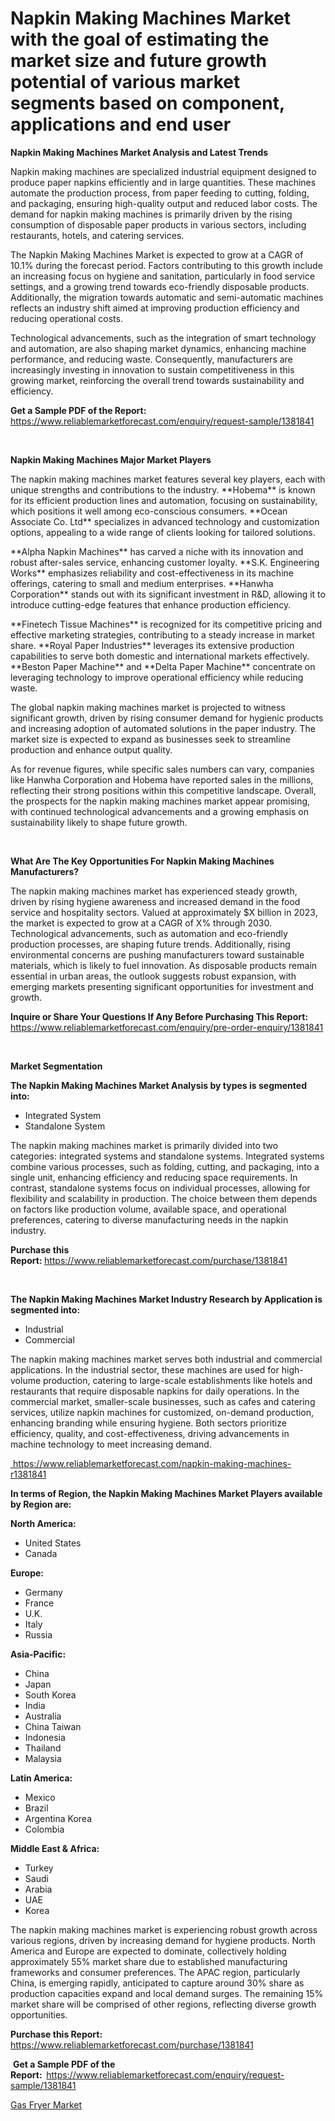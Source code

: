 <p><h1>Napkin Making Machines Market with the goal of estimating the market size and future growth potential of various market segments based on component, applications and end user</h1></p><p><strong>Napkin Making Machines Market Analysis and Latest Trends</strong></p>
<p><p>Napkin making machines are specialized industrial equipment designed to produce paper napkins efficiently and in large quantities. These machines automate the production process, from paper feeding to cutting, folding, and packaging, ensuring high-quality output and reduced labor costs. The demand for napkin making machines is primarily driven by the rising consumption of disposable paper products in various sectors, including restaurants, hotels, and catering services.</p><p>The Napkin Making Machines Market is expected to grow at a CAGR of 10.1% during the forecast period. Factors contributing to this growth include an increasing focus on hygiene and sanitation, particularly in food service settings, and a growing trend towards eco-friendly disposable products. Additionally, the migration towards automatic and semi-automatic machines reflects an industry shift aimed at improving production efficiency and reducing operational costs. </p><p>Technological advancements, such as the integration of smart technology and automation, are also shaping market dynamics, enhancing machine performance, and reducing waste. Consequently, manufacturers are increasingly investing in innovation to sustain competitiveness in this growing market, reinforcing the overall trend towards sustainability and efficiency.</p></p>
<p><strong>Get a Sample PDF of the Report:&nbsp;</strong> <a href="https://www.reliablemarketforecast.com/enquiry/request-sample/1381841?utm_campaign=1893&utm_medium=2&utm_source=Github&utm_content=ia&utm_term=16022025&utm_id=napkin-making-machines">https://www.reliablemarketforecast.com/enquiry/request-sample/1381841</a></p>
<p>&nbsp;</p>
<p><strong>Napkin Making Machines Major Market Players</strong></p>
<p><p>The napkin making machines market features several key players, each with unique strengths and contributions to the industry. **Hobema** is known for its efficient production lines and automation, focusing on sustainability, which positions it well among eco-conscious consumers. **Ocean Associate Co. Ltd** specializes in advanced technology and customization options, appealing to a wide range of clients looking for tailored solutions.</p><p>**Alpha Napkin Machines** has carved a niche with its innovation and robust after-sales service, enhancing customer loyalty. **S.K. Engineering Works** emphasizes reliability and cost-effectiveness in its machine offerings, catering to small and medium enterprises. **Hanwha Corporation** stands out with its significant investment in R&D, allowing it to introduce cutting-edge features that enhance production efficiency.</p><p>**Finetech Tissue Machines** is recognized for its competitive pricing and effective marketing strategies, contributing to a steady increase in market share. **Royal Paper Industries** leverages its extensive production capabilities to serve both domestic and international markets effectively. **Beston Paper Machine** and **Delta Paper Machine** concentrate on leveraging technology to improve operational efficiency while reducing waste.</p><p>The global napkin making machines market is projected to witness significant growth, driven by rising consumer demand for hygienic products and increasing adoption of automated solutions in the paper industry. The market size is expected to expand as businesses seek to streamline production and enhance output quality.</p><p>As for revenue figures, while specific sales numbers can vary, companies like Hanwha Corporation and Hobema have reported sales in the millions, reflecting their strong positions within this competitive landscape. Overall, the prospects for the napkin making machines market appear promising, with continued technological advancements and a growing emphasis on sustainability likely to shape future growth.</p></p>
<p>&nbsp;</p>
<p><strong>What Are The Key Opportunities For Napkin Making Machines Manufacturers?</strong></p>
<p><p>The napkin making machines market has experienced steady growth, driven by rising hygiene awareness and increased demand in the food service and hospitality sectors. Valued at approximately $X billion in 2023, the market is expected to grow at a CAGR of X% through 2030. Technological advancements, such as automation and eco-friendly production processes, are shaping future trends. Additionally, rising environmental concerns are pushing manufacturers toward sustainable materials, which is likely to fuel innovation. As disposable products remain essential in urban areas, the outlook suggests robust expansion, with emerging markets presenting significant opportunities for investment and growth.</p></p>
<p><strong>Inquire or Share Your Questions If Any Before Purchasing This Report:</strong> <a href="https://www.reliablemarketforecast.com/enquiry/pre-order-enquiry/1381841?utm_campaign=1893&utm_medium=2&utm_source=Github&utm_content=ia&utm_term=16022025&utm_id=napkin-making-machines">https://www.reliablemarketforecast.com/enquiry/pre-order-enquiry/1381841</a></p>
<p>&nbsp;</p>
<p><strong>Market Segmentation</strong></p>
<p><strong>The Napkin Making Machines Market Analysis by types is segmented into:</strong></p>
<p><ul><li>Integrated System</li><li>Standalone System</li></ul></p>
<p><p>The napkin making machines market is primarily divided into two categories: integrated systems and standalone systems. Integrated systems combine various processes, such as folding, cutting, and packaging, into a single unit, enhancing efficiency and reducing space requirements. In contrast, standalone systems focus on individual processes, allowing for flexibility and scalability in production. The choice between them depends on factors like production volume, available space, and operational preferences, catering to diverse manufacturing needs in the napkin industry.</p></p>
<p><strong>Purchase this Report:&nbsp;</strong><a href="https://www.reliablemarketforecast.com/purchase/1381841?utm_campaign=1893&utm_medium=2&utm_source=Github&utm_content=ia&utm_term=16022025&utm_id=napkin-making-machines">https://www.reliablemarketforecast.com/purchase/1381841</a></p>
<p>&nbsp;</p>
<p><strong>The Napkin Making Machines Market Industry Research by Application is segmented into:</strong></p>
<p><ul><li>Industrial</li><li>Commercial</li></ul></p>
<p><p>The napkin making machines market serves both industrial and commercial applications. In the industrial sector, these machines are used for high-volume production, catering to large-scale establishments like hotels and restaurants that require disposable napkins for daily operations. In the commercial market, smaller-scale businesses, such as cafes and catering services, utilize napkin machines for customized, on-demand production, enhancing branding while ensuring hygiene. Both sectors prioritize efficiency, quality, and cost-effectiveness, driving advancements in machine technology to meet increasing demand.</p></p>
<p><a href="https://www.reliablemarketforecast.com/napkin-making-machines-r1381841?utm_campaign=1893&utm_medium=2&utm_source=Github&utm_content=ia&utm_term=16022025&utm_id=napkin-making-machines">&nbsp;https://www.reliablemarketforecast.com/napkin-making-machines-r1381841</a></p>
<p><strong>In terms of Region, the Napkin Making Machines Market Players available by Region are:</strong></p>
<p>
    <p> <strong> North America: </strong>
        <ul>
            <li>United States</li>
            <li>Canada</li>
        </ul>
        </p> 
    <p> <strong> Europe: </strong>
        <ul>
            <li>Germany</li>
            <li>France</li>
            <li>U.K.</li>
            <li>Italy</li>
            <li>Russia</li>
        </ul>
        </p> 
    <p> <strong> Asia-Pacific: </strong>
        <ul>
            <li>China</li>
            <li>Japan</li>
            <li>South Korea</li>
            <li>India</li>
            <li>Australia</li>
            <li>China Taiwan</li>
            <li>Indonesia</li>
            <li>Thailand</li>
            <li>Malaysia</li>
        </ul>
        </p> 
    <p> <strong> Latin America: </strong>
        <ul>
            <li>Mexico</li>
            <li>Brazil</li>
            <li>Argentina Korea</li>
            <li>Colombia</li>
        </ul>
        </p> 
    <p> <strong> Middle East & Africa: </strong>
        <ul>
            <li>Turkey</li>
            <li>Saudi</li>
            <li>Arabia</li>
            <li>UAE</li>
            <li>Korea</li>
        </ul>
    </p>
    </p>
<p><p>The napkin making machines market is experiencing robust growth across various regions, driven by increasing demand for hygiene products. North America and Europe are expected to dominate, collectively holding approximately 55% market share due to established manufacturing frameworks and consumer preferences. The APAC region, particularly China, is emerging rapidly, anticipated to capture around 30% share as production capacities expand and local demand surges. The remaining 15% market share will be comprised of other regions, reflecting diverse growth opportunities.</p></p>
<p><strong>Purchase this Report: </strong><a href="https://www.reliablemarketforecast.com/purchase/1381841?utm_campaign=1893&utm_medium=2&utm_source=Github&utm_content=ia&utm_term=16022025&utm_id=napkin-making-machines">https://www.reliablemarketforecast.com/purchase/1381841</a></p>
<p>&nbsp;<strong>Get a Sample PDF of the Report:&nbsp;&nbsp;</strong><a href="https://www.reliablemarketforecast.com/enquiry/request-sample/1381841?utm_campaign=1893&utm_medium=2&utm_source=Github&utm_content=ia&utm_term=16022025&utm_id=napkin-making-machines">https://www.reliablemarketforecast.com/enquiry/request-sample/1381841</a></p>
<p><strong></strong></p>
<p><p><a href="https://github.com/PeterParrish5/Market-Research-Report-List-7/blob/main/gas-fryer-market.md?utm_campaign=1893&utm_medium=2&utm_source=Github&utm_content=ia&utm_term=16022025&utm_id=napkin-making-machines">Gas Fryer Market</a></p></p>
